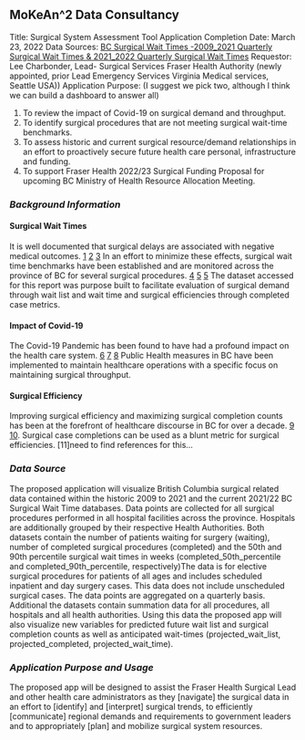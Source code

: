 ## MoKeAn^2 Data Consultancy

Title: Surgical System Assessment Tool
Application Completion Date: March 23, 2022
Data Sources: [BC Surgical Wait Times -2009_2021 Quarterly Surgical Wait Times & 2021_2022 Quarterly Surgical Wait Times]("https://catalogue.data.gov.bc.ca/dataset/bc-surgical-wait-times/resource/f294562c-a6fd-4d7f-8f99-c51c91891c67") 
Requestor: Lee Charbonder, Lead- Surgical Services Fraser Health Authority (newly appointed, prior Lead Emergency Services Virginia Medical services, Seattle USA))
Application Purpose: (I suggest we pick two, although I think we can build a dashboard to answer all)
1) To review the impact of Covid-19 on surgical demand and throughput.
2) To identify surgical procedures that are not meeting surgical wait-time benchmarks. 
3) To assess historic and current surgical resource/demand relationships in an effort to proactively secure future health care personal, infrastructure and funding.    
4) To support Fraser Health 2022/23 Surgical Funding Proposal for upcoming BC Ministry of Health Resource Allocation Meeting.

### *Background Information*
#### Surgical Wait Times
It is well documented that surgical delays are associated with negative medical outcomes. [1]("https://www.ncbi.nlm.nih.gov/pmc/articles/PMC4582239/") [2]("https://journals.lww.com/spinejournal/Abstract/2019/04010/Immediate_Versus_Delayed_Surgical_Treatment_of.6.aspx") [3]("https://www.cmaj.ca/content/182/15/1609.short") In an effort to minimize these effects, surgical wait time benchmarks have been established and are monitored across the province of BC for several surgical procedures. [4]("https://www2.gov.bc.ca/gov/content/health/accessing-health-care/surgical-wait-times/understanding-wait-times/wait-time-targets") [5]("https://www.cihi.ca/en/wait-time-metadata") [5]("https://www.waittimealliance.ca/benchmarks/") The dataset accessed for this report was purpose built to facilitate evaluation of surgical demand through wait list and wait time and surgical efficiencies through completed case metrics. 

#### Impact of Covid-19
The Covid-19 Pandemic has been found to have had a profound impact on the health care system. [6]("https://www.cihi.ca/en/covid-19-resources/impact-of-covid-19-on-canadas-health-care-systems/the-big-picture") [7]("https://journals.plos.org/plosone/article?id=10.1371/journal.pone.0253875") [8]("https://academic.oup.com/intqhc/article/33/1/mzaa158/6018446?login=true")  Public Health measures in BC have been implemented to maintain healthcare operations with a specific focus on maintaining surgical throughput.  

#### Surgical Efficiency
Improving surgical efficiency and maximizing surgical completion counts has been at the forefront of healthcare discourse in BC for over a decade. [9](""https://www.doctorsofbc.ca/sites/default/files/enhancingsurgicalcare_web.pdf) 
[10]("https://bcpsqc.ca/improve-care/surgery/").  Surgical case completions can be used as a blunt metric for surgical efficiencies. [11]need to find references for this...



### *Data Source*
The proposed application will visualize British Columbia surgical related data contained within the historic 2009 to 2021 and the current 2021/22 BC Surgical Wait Time databases. Data points are collected for all surgical procedures performed in all hospital facilities across the province.  Hospitals are additionally grouped by their respective Health Authorities.  Both datasets contain the number of patients waiting for surgery (waiting), number of completed surgical procedures (completed) and the 50th and 90th percentile surgical wait times in weeks (completed_50th_percentile and completed_90th_percentile, respectively)The data is for elective surgical procedures for patients of all ages and includes scheduled inpatient and day surgery cases. This data does not include unscheduled surgical cases. The data points are aggregated on a quarterly basis. Additional the datasets contain summation data for all procedures, all hospitals and all health authorities. Using this data the proposed app will also visualize new variables for predicted future wait list and surgical completion counts as well as anticipated wait-times (projected_wait_list, projected_completed, projected_wait_time).  

### *Application Purpose and Usage*
The proposed app will be designed to assist the Fraser Health Surgical Lead and other health care administrators as they [navigate] the surgical data in an effort to [identify] and [interpret] surgical trends, to efficiently [communicate] regional demands and requirements to government leaders and to appropriately [plan] and mobilize surgical system resources. 

